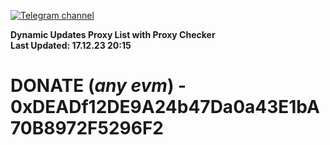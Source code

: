 [![Telegram channel](https://img.shields.io/endpoint?url=https://runkit.io/damiankrawczyk/telegram-badge/branches/master?url=https://t.me/n4z4v0d)](https://t.me/n4z4v0d) 

**Dynamic Updates Proxy List with Proxy Checker**  
**Last Updated: 17.12.23 20:15**

# DONATE (_any evm_) - 0xDEADf12DE9A24b47Da0a43E1bA70B8972F5296F2
